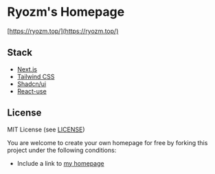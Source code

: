 # Ryozm's Homepage

[https://ryozm.top/](https://ryozm.top/)

## Stack

- [Next.js](https://nextjs.org/)
- [Tailwind CSS](https://tailwindcss.com/)
- [Shadcn/ui](https://ui.shadcn.com/)
- [React-use](https://github.com/streamich/react-use)

## License

MIT License (see [LICENSE](./LICENSE))

You are welcome to create your own homepage for free by forking this project under the following conditions:

- Include a link to [my homepage](https://ryozm.top/)